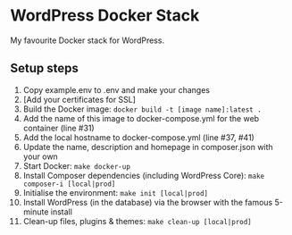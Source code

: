 # WordPress Docker Stack

My favourite Docker stack for WordPress.

## Setup steps

1. Copy example.env to .env and make your changes
1. [Add your certificates for SSL]
1. Build the Docker image: `docker build -t [image name]:latest .`
1. Add the name of this image to docker-compose.yml for the web container (line #31)
1. Add the local hostname to docker-compose.yml (line #37, #41)
1. Update the name, description and homepage in composer.json with your own
1. Start Docker: `make docker-up`
1. Install Composer dependencies (including WordPress Core): `make composer-i [local|prod]`
1. Initialise the environment: `make init [local|prod]`
1. Install WordPress (in the database) via the browser with the famous 5-minute install
1. Clean-up files, plugins & themes: `make clean-up [local|prod]`